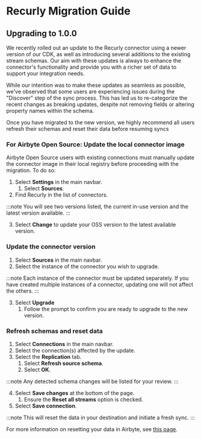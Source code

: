 # Recurly Migration Guide

## Upgrading to 1.0.0

We recently rolled out an update to the Recurly connector using a newer version of our CDK, as well
as introducing several additions to the existing stream schemas. Our aim with these updates is
always to enhance the connector's functionality and provide you with a richer set of data to support
your integration needs.

While our intention was to make these updates as seamless as possible, we've observed that some
users are experiencing issues during the "Discover" step of the sync process. This has led us to
re-categorize the recent changes as breaking updates, despite not removing fields or altering
property names within the schema.

Once you have migrated to the new version, we highly recommend all users refresh their schemas and
reset their data before resuming syncs

### For Airbyte Open Source: Update the local connector image

Airbyte Open Source users with existing connections must manually update the connector image in
their local registry before proceeding with the migration. To do so:

1. Select **Settings** in the main navbar.
   1. Select **Sources**.
2. Find Recurly in the list of connectors.

:::note You will see two versions listed, the current in-use version and the latest version
available. :::

3. Select **Change** to update your OSS version to the latest available version.

### Update the connector version

1. Select **Sources** in the main navbar.
2. Select the instance of the connector you wish to upgrade.

:::note Each instance of the connector must be updated separately. If you have created multiple
instances of a connector, updating one will not affect the others. :::

3. Select **Upgrade**
   1. Follow the prompt to confirm you are ready to upgrade to the new version.

### Refresh schemas and reset data

1. Select **Connections** in the main navbar.
2. Select the connection(s) affected by the update.
3. Select the **Replication** tab.
   1. Select **Refresh source schema**.
   2. Select **OK**.

:::note Any detected schema changes will be listed for your review. :::

4. Select **Save changes** at the bottom of the page.
   1. Ensure the **Reset all streams** option is checked.
5. Select **Save connection**.

:::note This will reset the data in your destination and initiate a fresh sync. :::

For more information on resetting your data in Airbyte, see
[this page](https://docs.airbyte.com/operator-guides/reset).

